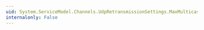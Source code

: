 ```yaml
---
uid: System.ServiceModel.Channels.UdpRetransmissionSettings.MaxMulticastRetransmitCount
internalonly: False
---
```

